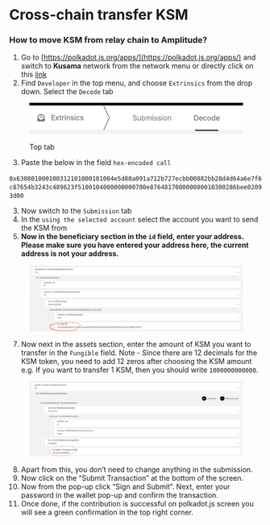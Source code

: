 # Cross-chain transfer KSM

### How to move KSM from relay chain to Amplitude?

1. Go to [https://polkadot.js.org/apps/](https://polkadot.js.org/apps/) and switch to **Kusama** network from the network menu or directly click on this [link](https://polkadot.js.org/apps/?rpc=wss%3A%2F%2Fksm-rpc.stakeworld.io#/extrinsics/decode)
2. Find `Developer` in the top menu, and choose `Extrinsics` from the drop down. Select the `Decode` tab

<figure><img src="../.gitbook/assets/image (2).png" alt=""><figcaption><p>Top tab</p></figcaption></figure>

3. Paste the below in the field `hex-encoded call`&#x20;

`0x630801000100312101000101004e5d80a091a712b727ecbb00882bb28d4d64a6e7f6c87654b3243c489623f5100104000000000700e876481700000000010300286bee02093d00`

3. Now switch to the `Submission` tab
4. In the `using the selected account` select the account you want to send the KSM from
5. **Now in the beneficiary section in the `id` field, enter your address. Please make sure you have entered your address here, the current address is not your address.**

<figure><img src="../.gitbook/assets/image (1) (1).png" alt=""><figcaption></figcaption></figure>

7. Now next in the assets section, enter the amount of KSM you want to transfer in the `Fungible` field. Note - Since there are 12 decimals for the KSM token, you need to add 12 zeros after choosing the KSM amount e.g. If you want to transfer 1 KSM, then you should write `1000000000000`.

<figure><img src="../.gitbook/assets/image (2) (1).png" alt=""><figcaption></figcaption></figure>

8. Apart from this, you don’t need to change anything in the submission.
9. Now click on the “Submit Transaction” at the bottom of the screen.
10. Now from the pop-up click “Sign and Submit”. Next, enter your password in the wallet pop-up and confirm the transaction.
11. Once done, if the contribution is successful on polkadot.js screen you will see a green confirmation in the top right corner.
